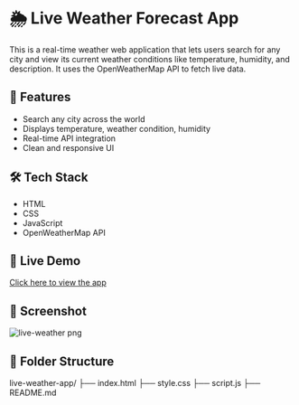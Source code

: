 # 🌦️ Live Weather Forecast App

This is a real-time weather web application that lets users search for any city and view its current weather conditions like temperature, humidity, and description. It uses the OpenWeatherMap API to fetch live data.

## 🚀 Features
- Search any city across the world
- Displays temperature, weather condition, humidity
- Real-time API integration
- Clean and responsive UI

## 🛠️ Tech Stack
- HTML  
- CSS  
- JavaScript  
- OpenWeatherMap API

## 🔗 Live Demo
[Click here to view the app](https://kalyanisravya.github.io/live-weather-app/)


## 📸 Screenshot
![live-weather png](https://github.com/user-attachments/assets/7aea7f51-2d1c-4ac6-a075-302b1681aa3e)


## 📁 Folder Structure
live-weather-app/
├── index.html
├── style.css
├── script.js
├── README.md
